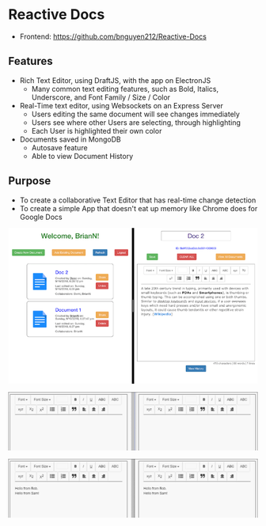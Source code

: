 # Reactive Docs

- Frontend: https://github.com/bnguyen212/Reactive-Docs

## Features
- Rich Text Editor, using DraftJS, with the app on ElectronJS
  - Many common text editing features, such as Bold, Italics, Underscore, and Font Family / Size / Color
- Real-Time text editor, using Websockets on an Express Server
  - Users editing the same document will see changes immediately
  - Users see where other Users are selecting, through highlighting
  - Each User is highlighted their own color
- Documents saved in MongoDB
  - Autosave feature
  - Able to view Document History

## Purpose
- To create a collaborative Text Editor that has real-time change detection
- To create a simple App that doesn't eat up memory like Chrome does for Google Docs

![Overall App](img/ReactiveDocsExample.png)

![Live Collaboration Example 1](img/collaborative1.gif)

![Live Collaboration Example 2](img/collaborative2.gif)